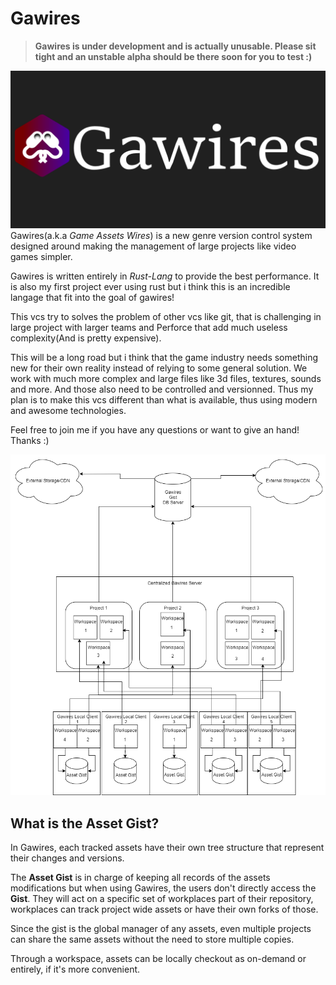 # Gawires

> **Gawires is under development and is actually unusable. Please sit tight and an unstable alpha should be there soon for you to test :)** 

![alt text](.github/medias/Github_Repos_1280x640.png)
Gawires(a.k.a *Game Assets Wires*) is a new genre version control system designed around making the management of large projects like video games simpler.

Gawires is written entirely in *Rust-Lang* to provide the best performance. It is also my first project ever using rust but i think this is an incredible langage that fit into the goal of gawires!

This vcs try to solves the problem of other vcs like git, that is challenging in large project with larger teams and Perforce that add much useless complexity(And is pretty expensive).

This will be a long road but i think that the game industry needs something new for their own reality instead of relying to some general solution. We work with much more complex and large files like 3d files, textures, sounds and more. And those also need to be controlled and versionned. Thus my plan is to make this vcs different than what is available, thus using modern and awesome technologies.

Feel free to join me if you have any questions or want to give an hand! Thanks :)

![alt text](.github/medias/GawiresArch_Concept.png)

## What is the Asset Gist?

In Gawires, each tracked assets have their own tree structure that represent their changes and versions.

The **Asset Gist** is in charge of keeping all records of the assets modifications but when using Gawires, the users don't directly access the **Gist**. They will act on a specific set of workplaces part of their repository, workplaces can track project wide assets or have their own forks of those.

Since the gist is the global manager of any assets, even multiple projects can share the same assets without the need to store multiple copies.

Through a workspace, assets can be locally checkout as on-demand or entirely, if it's more convenient.
